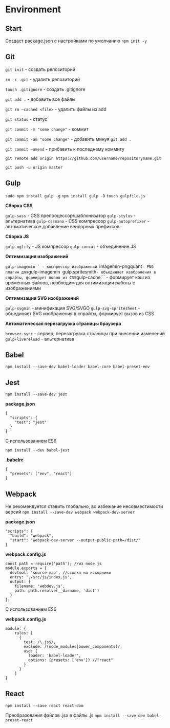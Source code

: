 # Environment

## Start

Создаст package.json с настройками по умолчанию
```npm init -y```

## Git

```git init``` - создать репозиторий

```rm -r .git``` - удалить репозиторий

```touch .gitignore``` - создать .gitignore

```git add .``` -  добавить все файлы

```git rm —cached <file>``` - удалить файлы из add

```git status``` - статус

```git commit -m "some change"``` - коммит

```git commit -am "some change"``` - добавить минуя ```git add .```

```git commit —amend``` - прибавить к последнему коммиту

```git remote add origin https://github.com/username/repositoryname.git```

```git push -u origin master```

## Gulp

```sudo npm install gulp -g```
```npm install gulp -D```
```touch gulpfile.js```

**Сборка CSS**

```gulp-sass``` - CSS препроцессор/шаблонизатор
```gulp-stylus``` - альтернатива
```gulp-cssnano``` - CSS компрессор
```gulp-autoprefixer``` - автоматическое добавление вендорных префиксов.

**Сборка JS**

```gulp-uglify``` - JS компрессор
```gulp-concat``` - объединение JS

**Оптимизация изображений**

```gulp-imagemin`` - компрессор изображений
```imagemin-pngquant``` - PNG плагин для ```gulp-imagemin```
```gulp.spritesmith``` - объединяет изображения в спрайты, формирует вызов из CSS
```gulp-cache``` - формирует кэш из временных файлов, необходим для оптимизации работы с изображениями

**Оптимизация SVG изображений**

```gulp-svgmin``` - минификация SVG/SVGO
```gulp-svg-spritesheet``` - объединяет SVG изображения в спрайты, формирует вызов из CSS

**Автоматическая перезагрузка страницы браузера**

```browser-sync``` - сервер, перезагрузка страницы при внесении изменений
```gulp-livereload``` - альтернатива

## Babel

```npm install --save-dev babel-loader babel-core babel-preset-env```

## Jest

```npm install --save-dev jest```

**package.json**
```
{
  "scripts": {
    "test": "jest"
  }
}
```

С использованием ES6

```npm install --dev babel-jest```

**.babelrc**
```
{
  "presets": ["env", "react"]
}
```

## Webpack

Не рекомендуется ставить глобально, во избежание несовместимости версий
```npm install --save-dev webpack webpack-dev-server```

**package.json**
```
"scripts": {
  "build": "webpack",
  "start": "webpack-dev-server --output-public-path=/dist/"
}
```

**webpack.config.js**
```
const path = require('path'); //из node.js
module.exports = {
  devtool: 'source-map', //ссылка на исходники
  entry: './src/js/index.js',
  output: {
    filename: 'webdev.js',
    path: path.resolve(__dirname, 'dist')
  }
};
```

С использованием ES6

**webpack.config.js**
```
module: {
    rules: [
      {
        test: /\.js$/,
        exclude: /(node_modules|bower_components)/,
        use: {
          loader: 'babel-loader',
          options: {presets: ['env']} //"react" 
        }
      }
    ]
}
```

## React

```npm install --save react react-dom```

Преобразования файлов .jsx в файлы .js
```npm install --save-dev babel-preset-react```

